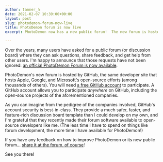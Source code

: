 ```yaml
---
author: tanner_h
date: 2021-02-07 10:30:00+00:00
layout: post
slug: photodemon-forum-now-live
title: PhotoDemon forum is now live
excerpt: PhotoDemon now has a new public forum!  The new forum is hosted by GitHub (the same site that hosts PhotoDemon's source code), and anyone can participate.  You can reach the new forum by clicking the "Forum" link at the top of this page.

---
```


Over the years, many users have asked for a public forum (or discussion board) where they can ask questions, share feedback, and get help from other users.  I'm happy to announce that those requests have not been ignored: [an official PhotoDemon Forum is now available](https://github.com/tannerhelland/PhotoDemon/discussions).

PhotoDemon's new forum is hosted by GitHub, the same developer site that hosts [Apple](https://github.com/apple), [Google](https://github.com/google/), and [Microsoft's](https://github.com/microsoft/) open-source efforts (among thousands of others).  You will need [a free GitHub account](https://github.com/join) to participate.  A GitHub account allows you to participate *anywhere* on GitHub, including the open-source projects of the aforementioned companies.  

As you can imagine from the pedigree of the companies involved, GitHub's account security is best-in-class.  They provide a much safer, faster, and feature-rich discussion board template than I could develop on my own, and I'm grateful that they recently made their forum software available to open-source developers like me.  (The less time I have to spend on things like forum development, the more time I have available for PhotoDemon!)

If you have any feedback on how to improve PhotoDemon or its new public forum... [share it at the forum, of course](https://github.com/tannerhelland/PhotoDemon/discussions)!

See you there!